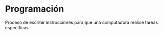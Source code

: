 # Programación

Proceso de escribir instrucciones para que una computadora realice tareas específicas